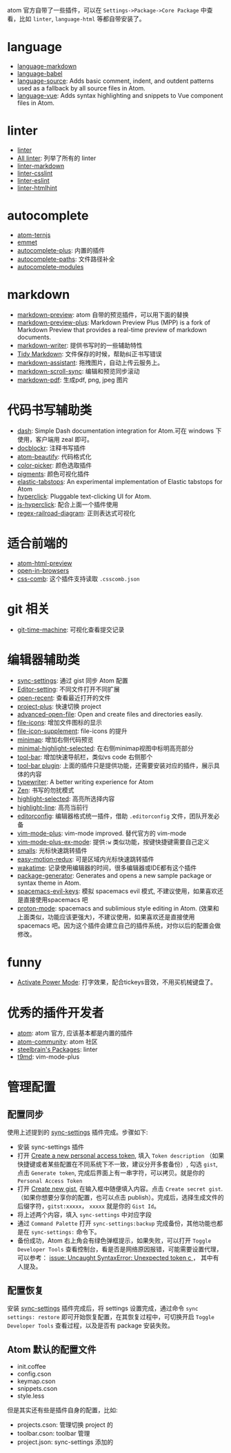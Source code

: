 atom 官方自带了一些插件，可以在 `Settings->Package->Core Package` 中查看，比如 `linter`, `language-html` 等都自带安装了。

# language

- [language-markdown](https://atom.io/packages/language-markdown)
- [language-babel](https://atom.io/packages/language-babel)
- [language-source](https://atom.io/packages/language-source): Adds basic comment, indent, and outdent patterns used as a fallback by all source files in Atom.
- [language-vue](https://atom.io/packages/language-vue): Adds syntax highlighting and snippets to Vue component files in Atom.

# linter

- [linter](https://atom.io/packages/linter)
- [All linter](http://atomlinter.github.io/): 列举了所有的 linter
- [linter-markdown](https://atom.io/packages/linter-markdown)
- [linter-csslint](https://atom.io/packages/linter-csslint)
- [linter-eslint](https://atom.io/packages/linter-eslint)
- [linter-htmlhint](https://atom.io/packages/linter-htmlhint)

# autocomplete

- [atom-ternjs](https://atom.io/packages/atom-ternjs)
- [emmet](https://atom.io/packages/emmet)
- [autocomplete-plus](https://atom.io/packages/autocomplete-plus): 内置的插件
- [autocomplete-paths](https://atom.io/packages/autocomplete-paths): 文件路径补全
- [autocomplete-modules](https://atom.io/packages/autocomplete-modules)

# markdown

- [markdown-preview](https://atom.io/packages/markdown-preview): atom 自带的预览插件，可以用下面的替换
- [markdown-preview-plus](https://atom.io/packages/markdown-preview-plus): Markdown Preview Plus (MPP) is a fork of Markdown Preview that provides a real-time preview of markdown documents.
- [markdown-writer](https://atom.io/packages/markdown-writer): 提供书写时的一些辅助特性
- [Tidy Markdown](https://atom.io/packages/tidy-markdown): 文件保存的时候，帮助纠正书写错误
- [markdown-assistant](https://atom.io/packages/markdown-assistant): 拖拽图片，自动上传云服务上。
- [markdown-scroll-sync](https://atom.io/packages/markdown-scroll-sync): 编辑和预览同步滚动
- [markdown-pdf](https://atom.io/packages/markdown-pdf): 生成pdf, png, jpeg 图片

# 代码书写辅助类

- [dash](https://atom.io/packages/dash): Simple Dash documentation integration for Atom.可在 windows 下使用，客户端用 zeal 即可。
- [docblockr](https://atom.io/packages/docblockr): 注释书写插件
- [atom-beautify](https://atom.io/packages/atom-beautify): 代码格式化
- [color-picker](https://atom.io/packages/color-picker): 颜色选取插件
- [pigments](https://atom.io/packages/pigments): 颜色可视化插件
- [elastic-tabstops](https://atom.io/packages/elastic-tabstops): An experimental implementation of Elastic tabstops for Atom
- [hyperclick](https://atom.io/packages/hyperclick): Pluggable text-clicking UI for Atom.
- [js-hyperclick](https://atom.io/packages/js-hyperclick): 配合上面一个插件使用
- [regex-railroad-diagram](https://atom.io/packages/regex-railroad-diagram): 正则表达式可视化

# 适合前端的

- [atom-html-preview](https://atom.io/packages/atom-html-preview)
- [open-in-browsers](https://atom.io/packages/open-in-browsers)
- [css-comb](https://atom.io/packages/css-comb): 这个插件支持读取 `.csscomb.json`

# git 相关
- [git-time-machine](https://atom.io/packages/git-time-machine): 可视化查看提交记录

# 编辑器辅助类

- [sync-settings](https://atom.io/packages/sync-settings): 通过 gist 同步 Atom 配置
- [Editor-setting](https://atom.io/packages/editor-settings): 不同文件打开不同扩展
- [open-recent](https://atom.io/packages/open-recent): 查看最近打开的文件
- [project-plus](https://atom.io/packages/project-plus): 快速切换 project
- [advanced-open-file](https://atom.io/packages/advanced-open-file): Open and create files and directories easily.
- [file-icons](https://atom.io/packages/file-icons): 增加文件图标的显示
- [file-icon-supplement](https://atom.io/packages/file-icon-supplement): file-icons 的提升
- [minimap](https://atom.io/packages/minimap): 增加右侧代码预览
- [minimal-highlight-selected](https://atom.io/packages/minimap-highlight-selected): 在右侧minimap视图中标明高亮部分
- [tool-bar](https://atom.io/packages/tool-bar): 增加快速导航栏，类似vs code 右侧那个
- [tool-bar plugin](https://atom.io/packages/search?utf8=%E2%9C%93&q=keyword%3Atool-bar): 上面的插件只是提供功能，还需要安装对应的插件，展示具体的内容
- [typewriter](https://atom.io/packages/typewriter): A better writing experience for Atom
- [Zen](https://atom.io/packages/Zen): 书写的勿扰模式
- [highlight-selected](https://atom.io/packages/highlight-selected): 高亮所选择内容
- [highlight-line](https://atom.io/packages/highlight-line): 高亮当前行
- [editorconfig](https://atom.io/packages/editorconfig): 编辑器格式统一插件，借助 `.editorconfig` 文件，团队开发必备
- [vim-mode-plus](https://atom.io/packages/vim-mode-plus): vim-mode improved. 替代官方的 vim-mode
- [vim-mode-plus-ex-mode](https://atom.io/packages/vim-mode-plus-ex-mode): 提供`:w` 类似功能，按键快捷键需要自己定义
- [smalls](https://atom.io/packages/smalls): 光标快速跳转插件
- [easy-motion-redux](https://atom.io/packages/easy-motion-redux): 可是区域内光标快速跳转插件
- [wakatime](https://atom.io/packages/wakatime): 记录使用编辑器的时间，很多编辑器或IDE都有这个插件
- [package-generator](https://atom.io/packages/package-generator): Generates and opens a new sample package or syntax theme in Atom.
- [spacemacs-evil-keys](https://atom.io/packages/spacemacs-evil-keys): 模拟 spacemacs evil 模式, 不建议使用，如果喜欢还是直接使用spacemacs 吧
- [proton-mode](https://atom.io/packages/proton-mode): spacemacs and sublimious style editing in Atom. (效果和上面类似，功能应该更强大)，不建议使用，如果喜欢还是直接使用spacemacs 吧。因为这个插件会建立自己的插件系统，对你以后的配置会做修改。

# funny

- [Activate Power Mode](https://github.com/JoelBesada/activate-power-mode): 打字效果，配合tickeys音效，不用买机械键盘了。

# 优秀的插件开发者

- [atom](https://atom.io/users/atom): atom 官方, 应该基本都是内置的插件
- [atom-community](https://atom.io/users/atom-community): atom 社区
- [steelbrain's Packages](https://atom.io/users/steelbrain/packages): linter
- [t9md](https://atom.io/users/t9md): vim-mode-plus


# 管理配置
## 配置同步
使用上述提到的 [sync-settings](https://atom.io/packages/sync-settings) 插件完成。步骤如下:

- 安装 sync-settings 插件
- 打开 [Create a new personal access token](https://github.com/settings/tokens/new), 填入 `Token description` （如果快捷键或者某些配置在不同系统下不一致，建议分开多套备份）, 勾选 `gist`, 点击 `Generate token`, 完成后界面上有一串字符，可以拷贝。就是你的 `Personal Access Token`
- 打开 [Create new gist](https://gist.github.com/), 在输入框中随便填入内容。点击 `Create secret gist`. （如果你想要分享你的配置，也可以点击 publish）。完成后，选择生成文件的后缀字符，`gitst:xxxxx`， `xxxxx` 就是你的 `Gist Id`。
- 将上述两个内容，填入 `sync-settings` 中对应字段
- 通过 `Command Palette` 打开 `sync-settings:backup` 完成备份，其他功能也都是在 `sync-settings:` 命令下。
- 备份成功，Atom 右上角会有绿色弹框提示，如果失败，可以打开 `Toggle Developer Tools` 查看控制台，看是否是网络原因报错，可能需要设置代理，可以参考： [issue: Uncaught SyntaxError: Unexpected token c ](https://github.com/atom-community/sync-settings/issues/273) ， 其中有人提及。


## 配置恢复
安装 [sync-settings](https://atom.io/packages/sync-settings) 插件完成后，将 settings 设置完成，通过命令 `sync settings: restore` 即可开始恢复配置，在其恢复过程中，可切换开启 `Toggle Developer Tools` 查看过程，以及是否有 package 安装失败。


## Atom 默认的配置文件
- init.coffee
- config.cson
- keymap.cson
- snippets.cson
- style.less

但是其实还有些是插件自身的配置，比如:

- projects.cson: 管理切换 project 的
- toolbar.cson: toolbar 管理
- project.json: sync-settings 添加的